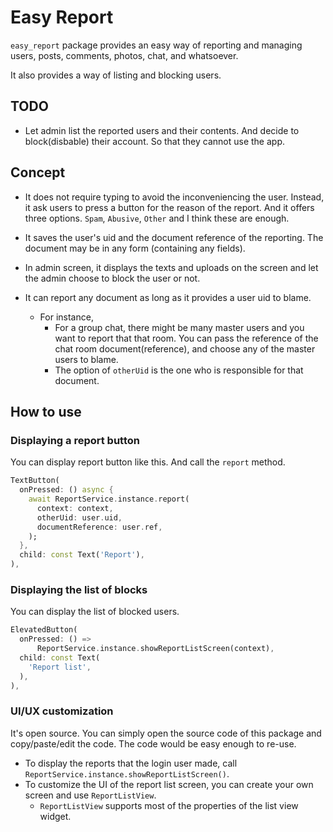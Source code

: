 # Easy Report


`easy_report` package provides an easy way of reporting and managing users, posts, comments, photos, chat, and whatsoever.

It also provides a way of listing and blocking users.

## TODO

- Let admin list the reported users and their contents. And decide to block(disbable) their account. So that they cannot use the app.



## Concept

- It does not require typing to avoid the inconveniencing the user. Instead, it ask users to press a button for the reason of the report. And it offers three options. `Spam`, `Abusive`, `Other` and I think these are enough.

- It saves the user's uid and the document reference of the reporting. The document may be in any form (containing any fields).

- In admin screen, it displays the texts and uploads on the screen and let the admin choose to block the user or not.


- It can report any document as long as it provides a user uid to blame.
  - For instance,
    - For a group chat, there might be many master users and you want to report that that room. You can pass the reference of the chat room document(reference), and choose any of the master users to blame.
    - The option of `otherUid` is the one who is responsible for that document.



## How to use


### Displaying a report button

You can display report button like this. And call the `report` method.

```dart
TextButton(
  onPressed: () async {
    await ReportService.instance.report(
      context: context,
      otherUid: user.uid,
      documentReference: user.ref,
    );
  },
  child: const Text('Report'),
),
```


### Displaying the list of blocks

You can display the list of blocked users.


```dart
ElevatedButton(
  onPressed: () =>
      ReportService.instance.showReportListScreen(context),
  child: const Text(
    'Report list',
  ),
),
```

### UI/UX customization

It's open source. You can simply open the source code of this package and copy/paste/edit the code. The code would be easy enough to re-use.



- To display the reports that the login user made, call `ReportService.instance.showReportListScreen()`.
- To customize the UI of the report list screen, you can create your own screen and use `ReportListView`.
  - `ReportListView` supports most of the properties of the list view widget.


